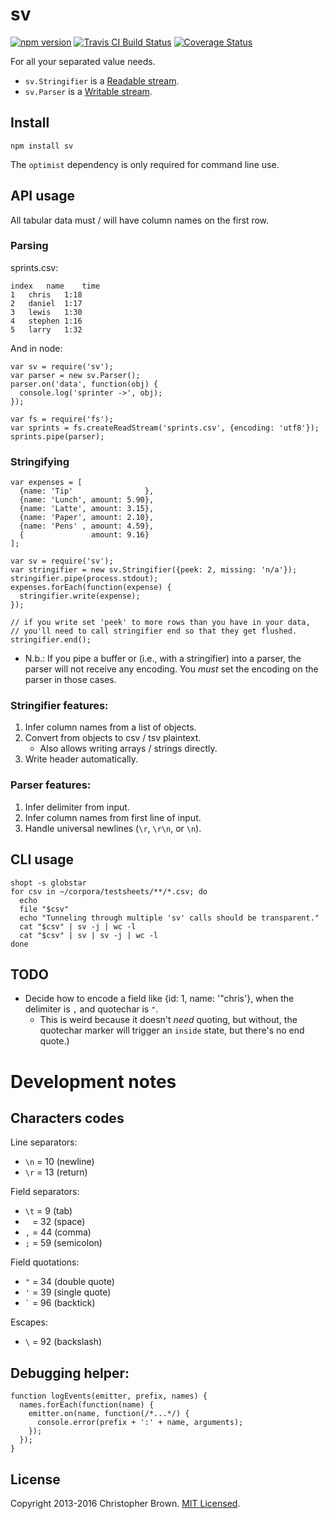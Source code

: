# sv

[![npm version](https://badge.fury.io/js/sv.svg)](https://www.npmjs.com/package/sv)
[![Travis CI Build Status](https://travis-ci.org/chbrown/sv.svg)](https://travis-ci.org/chbrown/sv)
[![Coverage Status](https://coveralls.io/repos/chbrown/sv/badge.svg)](https://coveralls.io/github/chbrown/sv)

For all your separated value needs.

* `sv.Stringifier` is a [Readable stream](http://nodejs.org/api/stream.html#stream_class_stream_readable).
* `sv.Parser` is a [Writable stream](http://nodejs.org/api/stream.html#stream_class_stream_writable).

## Install

    npm install sv

The `optimist` dependency is only required for command line use.

## API usage

All tabular data must / will have column names on the first row.

### Parsing

sprints.csv:

    index	name	time
    1	chris	1:18
    2	daniel	1:17
    3	lewis	1:30
    4	stephen	1:16
    5	larry	1:32

And in node:

    var sv = require('sv');
    var parser = new sv.Parser();
    parser.on('data', function(obj) {
      console.log('sprinter ->', obj);
    });

    var fs = require('fs');
    var sprints = fs.createReadStream('sprints.csv', {encoding: 'utf8'});
    sprints.pipe(parser);

### Stringifying

    var expenses = [
      {name: 'Tip'                },
      {name: 'Lunch', amount: 5.90},
      {name: 'Latte', amount: 3.15},
      {name: 'Paper', amount: 2.10},
      {name: 'Pens' , amount: 4.59},
      {               amount: 9.16}
    ];

    var sv = require('sv');
    var stringifier = new sv.Stringifier({peek: 2, missing: 'n/a'});
    stringifier.pipe(process.stdout);
    expenses.forEach(function(expense) {
      stringifier.write(expense);
    });

    // if you write set 'peek' to more rows than you have in your data,
    // you'll need to call stringifier end so that they get flushed.
    stringifier.end();

* N.b.: If you pipe a buffer or (i.e., with a stringifier) into a parser, the
  parser will not receive any encoding. You _must_ set the encoding on the
  parser in those cases.

### Stringifier features:

1. Infer column names from a list of objects.
2. Convert from objects to csv / tsv plaintext.
   * Also allows writing arrays / strings directly.
3. Write header automatically.

### Parser features:

1. Infer delimiter from input.
2. Infer column names from first line of input.
3. Handle universal newlines (`\r`, `\r\n`, or `\n`).

## CLI usage

    shopt -s globstar
    for csv in ~/corpora/testsheets/**/*.csv; do
      echo
      file "$csv"
      echo "Tunneling through multiple 'sv' calls should be transparent."
      cat "$csv" | sv -j | wc -l
      cat "$csv" | sv | sv -j | wc -l
    done

## TODO

* Decide how to encode a field like {id: 1, name: '"chris'},
  when the delimiter is `,` and quotechar is `"`.
  - This is weird because it doesn't *need* quoting, but without, the
    quotechar marker will trigger an `inside` state, but there's no end quote.)


# Development notes

## Characters codes

Line separators:

* `\n` = 10 (newline)
* `\r` = 13 (return)

Field separators:

* `\t` = 9 (tab)
* ` ` = 32 (space)
* `,` = 44 (comma)
* `;` = 59 (semicolon)

Field quotations:

* `"` = 34 (double quote)
* `'` = 39 (single quote)
* <code>`</code> = 96 (backtick)

Escapes:

* `\` = 92 (backslash)

## Debugging helper:

    function logEvents(emitter, prefix, names) {
      names.forEach(function(name) {
        emitter.on(name, function(/*...*/) {
          console.error(prefix + ':' + name, arguments);
        });
      });
    }


## License

Copyright 2013-2016 Christopher Brown. [MIT Licensed](http://chbrown.github.io/licenses/MIT/#2013-2016).
